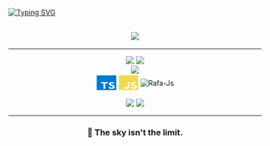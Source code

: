 [![Typing SVG](https://readme-typing-svg.herokuapp.com?color=F7E800&lines=My+Profile)](https://git.io/typing-svg)

<p align="center">
    <br>
    <img src="https://discord.c99.nl/widget/theme-4/909197654066593812.png" />
<hr>

<div align="center">
        <img height="150em" src="https://github-readme-stats.vercel.app/api?username=Luc-us&show_highcontrast&include_all_commits=true&count_private=true,contribs&bg_color=00000000" />
        <img height="150em" src="https://github-readme-stats.vercel.app/api/top-langs/?username=Luc-us&layout=compact&langs_count=7&86400&theme=highcontrast" />
      <br>
    <img src="https://github-readme-streak-stats.herokuapp.com?user=Luc-us&theme=highcontrast&hide_border=true&background=FFFFFF00">
</div>

<div style="display: inline_block" align="center">
    <img align="center" alt="Rafa-CSS" height="30" width="40" src="https://raw.githubusercontent.com/devicons/devicon/master/icons/typescript/typescript-plain.svg">
    <img align="center" alt="Rafa-Js" height="30" width="40" src="https://raw.githubusercontent.com/devicons/devicon/master/icons/javascript/javascript-plain.svg">
    <img align="center" alt="Rafa-Js" height="35" width="35" src="https://cdn.iconscout.com/icon/free/png-256/node-js-1174925.png">
</div>

<br>

<div align="center">
    <img src="https://badges.pufler.dev/visits/Luc-us/Luc-us" />
    <img src="https://badges.pufler.dev/repos/Luc-us" />
</div>

</div>

<hr>

<h3 align='center'>
    🚀 The sky isn't the limit.
</h3>
